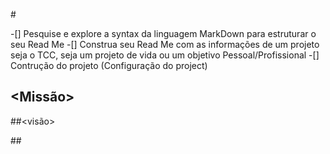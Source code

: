 #<Nome do Projeto>

-[] Pesquise e explore a syntax da linguagem MarkDown para estruturar o seu Read Me
-[] Construa seu Read Me com as informações de um projeto seja o TCC, seja um projeto de vida ou um objetivo Pessoal/Profissional
-[] Contrução do projeto (Configuração do project)

## <Missão>

##<visão>

##<Valores>
